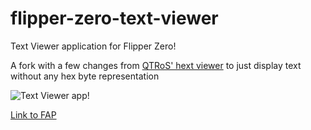 # flipper-zero-text-viewer

Text Viewer application for Flipper Zero!

A fork with a few changes from [QTRoS' hext viewer](https://github.com/QtRoS/flipper-zero-hex-viewer) to just display text without any hex byte representation

![Text Viewer app!](https://habrastorage.org/r/w1560/getpro/habr/upload_files/46e/28a/d97/46e28ad973d144b123a4ce513c895d18.png)

[Link to FAP](https://nightly.link/QtRoS/flipper-zero-hex-viewer/actions/artifacts/448677581.zip)
